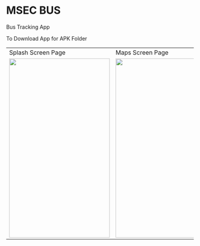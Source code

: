 # MSEC BUS 
Bus Tracking App

To Download App for
APK Folder
<table>
  <tr>
    <td>Splash Screen Page</td>
     <td>Maps Screen Page</td>
  </tr>
  <tr>
     <td><img src="pics/splash.jpeg" width=270 height=480></td>
    <td><img src="pics/Bus2.jpeg" width=270 height=480></td>

  </tr>
 </table>
